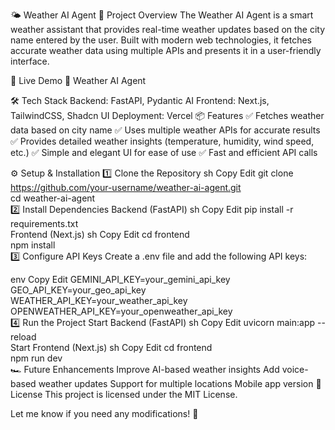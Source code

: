🌤️ Weather AI Agent
🚀 Project Overview
The Weather AI Agent is a smart weather assistant that provides real-time weather updates based on the city name entered by the user. Built with modern web technologies, it fetches accurate weather data using multiple APIs and presents it in a user-friendly interface.

🔗 Live Demo
🔗 Weather AI Agent

🛠️ Tech Stack
Backend: FastAPI, Pydantic AI
Frontend: Next.js, TailwindCSS, Shadcn UI
Deployment: Vercel
📦 Features
✅ Fetches weather data based on city name
✅ Uses multiple weather APIs for accurate results
✅ Provides detailed weather insights (temperature, humidity, wind speed, etc.)
✅ Simple and elegant UI for ease of use
✅ Fast and efficient API calls

⚙️ Setup & Installation
1️⃣ Clone the Repository
sh
Copy
Edit
git clone https://github.com/your-username/weather-ai-agent.git  
cd weather-ai-agent  
2️⃣ Install Dependencies
Backend (FastAPI)
sh
Copy
Edit
pip install -r requirements.txt  
Frontend (Next.js)
sh
Copy
Edit
cd frontend  
npm install  
3️⃣ Configure API Keys
Create a .env file and add the following API keys:

env
Copy
Edit
GEMINI_API_KEY=your_gemini_api_key  
GEO_API_KEY=your_geo_api_key  
WEATHER_API_KEY=your_weather_api_key  
OPENWEATHER_API_KEY=your_openweather_api_key  
4️⃣ Run the Project
Start Backend (FastAPI)
sh
Copy
Edit
uvicorn main:app --reload  
Start Frontend (Next.js)
sh
Copy
Edit
cd frontend  
npm run dev  
🏎️ Future Enhancements
Improve AI-based weather insights
Add voice-based weather updates
Support for multiple locations
Mobile app version
📜 License
This project is licensed under the MIT License.

Let me know if you need any modifications! 🚀

